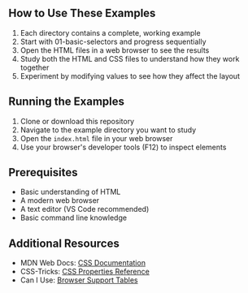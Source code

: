 
## How to Use These Examples

1. Each directory contains a complete, working example
2. Start with 01-basic-selectors and progress sequentially
3. Open the HTML files in a web browser to see the results
4. Study both the HTML and CSS files to understand how they work together
5. Experiment by modifying values to see how they affect the layout

## Running the Examples

1. Clone or download this repository
2. Navigate to the example directory you want to study
3. Open the `index.html` file in your web browser
4. Use your browser's developer tools (F12) to inspect elements

## Prerequisites

- Basic understanding of HTML
- A modern web browser
- A text editor (VS Code recommended)
- Basic command line knowledge

## Additional Resources

- MDN Web Docs: [CSS Documentation](https://developer.mozilla.org/en-US/docs/Web/CSS)
- CSS-Tricks: [CSS Properties Reference](https://css-tricks.com/almanac/)
- Can I Use: [Browser Support Tables](https://caniuse.com/)